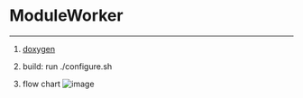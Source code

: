 # ModuleWorker
---
1. [doxygen](https://kinow83.github.io/ModuleWorker/html/annotated.html)

2. build: run ./configure.sh

3. flow chart
![image](https://user-images.githubusercontent.com/26860897/122165766-a3f2d380-ceb3-11eb-88cf-e3f6d30eb50c.png)
